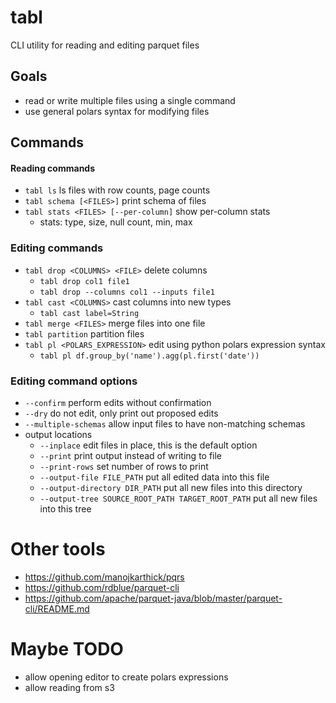 
# tabl

CLI utility for reading and editing parquet files

## Goals
- read or write multiple files using a single command
- use general polars syntax for modifying files

## Commands

#### Reading commands
- `tabl ls` ls files with row counts, page counts
- `tabl schema [<FILES>]` print schema of files
- `tabl stats <FILES> [--per-column]` show per-column stats
    - stats: type, size, null count, min, max

### Editing commands
- `tabl drop <COLUMNS> <FILE>` delete columns
    - `tabl drop col1 file1`
    - `tabl drop --columns col1 --inputs file1`
- `tabl cast <COLUMNS>` cast columns into new types
    - `tabl cast label=String`
- `tabl merge <FILES>` merge files into one file
- `tabl partition` partition files
- `tabl pl <POLARS_EXPRESSION>` edit using python polars expression syntax
    - `tabl pl df.group_by('name').agg(pl.first('date'))`

### Editing command options
- `--confirm` perform edits without confirmation
- `--dry` do not edit, only print out proposed edits
- `--multiple-schemas` allow input files to have non-matching schemas
- output locations
    - `--inplace` edit files in place, this is the default option
    - `--print` print output instead of writing to file
    - `--print-rows` set number of rows to print
    - `--output-file FILE_PATH` put all edited data into this file
    - `--output-directory DIR_PATH` put all new files into this directory
    - `--output-tree SOURCE_ROOT_PATH TARGET_ROOT_PATH` put all new files into this tree

# Other tools
- https://github.com/manojkarthick/pqrs
- https://github.com/rdblue/parquet-cli
- https://github.com/apache/parquet-java/blob/master/parquet-cli/README.md

# Maybe TODO
- allow opening editor to create polars expressions
- allow reading from s3

